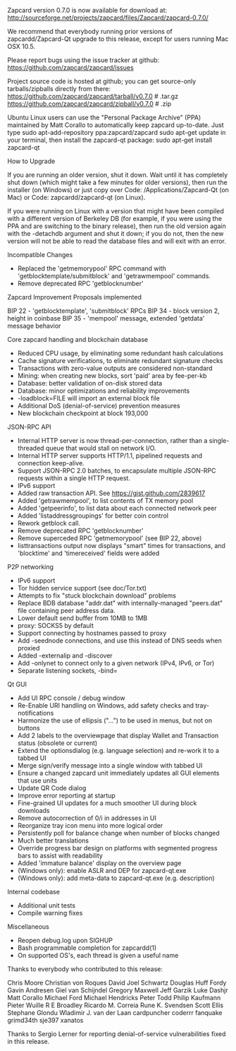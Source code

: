 Zapcard version 0.7.0 is now available for download at:
  http://sourceforge.net/projects/zapcard/files/Zapcard/zapcard-0.7.0/

We recommend that everybody running prior versions of zapcardd/Zapcard-Qt
upgrade to this release, except for users running Mac OSX 10.5.

Please report bugs using the issue tracker at github:
  https://github.com/zapcard/zapcard/issues

Project source code is hosted at github; you can get
source-only tarballs/zipballs directly from there:
  https://github.com/zapcard/zapcard/tarball/v0.7.0  # .tar.gz
  https://github.com/zapcard/zapcard/zipball/v0.7.0  # .zip

Ubuntu Linux users can use the "Personal Package Archive" (PPA)
maintained by Matt Corallo to automatically keep 
zapcard up-to-date.  Just type
  sudo apt-add-repository ppa:zapcard/zapcard
  sudo apt-get update
in your terminal, then install the zapcard-qt package:
  sudo apt-get install zapcard-qt


How to Upgrade

If you are running an older version, shut it down. Wait
until it has completely shut down (which might take a few minutes for older
versions), then run the installer (on Windows) or just copy over
Code:
/Applications/Zapcard-Qt
(on Mac) or
Code:
zapcardd/zapcard-qt
(on Linux).

If you were running on Linux with a version that might have been compiled
with a different version of Berkeley DB (for example, if you were using the
PPA and are switching to the binary release), then run the old version again
with the -detachdb argument and shut it down; if you do not, then the new
version will not be able to read the database files and will exit with an error.

Incompatible Changes

* Replaced the 'getmemorypool' RPC command with 'getblocktemplate/submitblock'
  and 'getrawmempool' commands.
* Remove deprecated RPC 'getblocknumber'

Zapcard Improvement Proposals implemented

BIP 22 - 'getblocktemplate', 'submitblock' RPCs
BIP 34 - block version 2, height in coinbase
BIP 35 - 'mempool' message, extended 'getdata' message behavior


Core zapcard handling and blockchain database

* Reduced CPU usage, by eliminating some redundant hash calculations
* Cache signature verifications, to eliminate redundant signature checks
* Transactions with zero-value outputs are considered non-standard
* Mining: when creating new blocks, sort 'paid' area by fee-per-kb
* Database: better validation of on-disk stored data
* Database: minor optimizations and reliability improvements
* -loadblock=FILE will import an external block file
* Additional DoS (denial-of-service) prevention measures
* New blockchain checkpoint at block 193,000


JSON-RPC API

* Internal HTTP server is now thread-per-connection, rather than
  a single-threaded queue that would stall on network I/O.
* Internal HTTP server supports HTTP/1.1, pipelined requests and
  connection keep-alive.
* Support JSON-RPC 2.0 batches, to encapsulate multiple JSON-RPC requests
  within a single HTTP request.
* IPv6 support
* Added raw transaction API.  See https://gist.github.com/2839617
* Added 'getrawmempool', to list contents of TX memory pool
* Added 'getpeerinfo', to list data about each connected network peer
* Added 'listaddressgroupings' for better coin control
* Rework getblock call.
* Remove deprecated RPC 'getblocknumber'
* Remove superceded RPC 'getmemorypool' (see BIP 22, above)
* listtransactions output now displays "smart" times for transactions,
  and 'blocktime' and 'timereceived' fields were added


P2P networking

* IPv6 support
* Tor hidden service support (see doc/Tor.txt)
* Attempts to fix "stuck blockchain download" problems
* Replace BDB database "addr.dat" with internally-managed "peers.dat"
  file containing peer address data.
* Lower default send buffer from 10MB to 1MB
* proxy: SOCKS5 by default
* Support connecting by hostnames passed to proxy
* Add -seednode connections, and use this instead of DNS seeds when proxied
* Added -externalip and -discover
* Add -onlynet to connect only to a given network (IPv4, IPv6, or Tor)
* Separate listening sockets, -bind=<addr>


Qt GUI

* Add UI RPC console / debug window
* Re-Enable URI handling on Windows, add safety checks and tray-notifications
* Harmonize the use of ellipsis ("...") to be used in menus, but not on buttons
* Add 2 labels to the overviewpage that display Wallet and Transaction status (obsolete or current)
* Extend the optionsdialog (e.g. language selection) and re-work it to a tabbed UI
* Merge sign/verify message into a single window with tabbed UI
* Ensure a changed zapcard unit immediately updates all GUI elements that use units
* Update QR Code dialog
* Improve error reporting at startup
* Fine-grained UI updates for a much smoother UI during block downloads
* Remove autocorrection of 0/i in addresses in UI
* Reorganize tray icon menu into more logical order
* Persistently poll for balance change when number of blocks changed
* Much better translations
* Override progress bar design on platforms with segmented progress bars to assist with readability
* Added 'immature balance' display on the overview page
* (Windows only): enable ASLR and DEP for zapcard-qt.exe
* (Windows only): add meta-data to zapcard-qt.exe (e.g. description)

Internal codebase

* Additional unit tests
* Compile warning fixes


Miscellaneous

* Reopen debug.log upon SIGHUP
* Bash programmable completion for zapcardd(1)
* On supported OS's, each thread is given a useful name


Thanks to everybody who contributed to this release:

Chris Moore
Christian von Roques
David Joel Schwartz
Douglas Huff
Fordy
Gavin Andresen
Giel van Schijndel
Gregory Maxwell
Jeff Garzik
Luke Dashjr
Matt Corallo
Michael Ford
Michael Hendricks
Peter Todd
Philip Kaufmann
Pieter Wuille
R E Broadley
Ricardo M. Correia
Rune K. Svendsen
Scott Ellis
Stephane Glondu
Wladimir J. van der Laan
cardpuncher
coderrr
fanquake
grimd34th
sje397
xanatos

Thanks to Sergio Lerner for reporting denial-of-service vulnerabilities fixed in this release.
